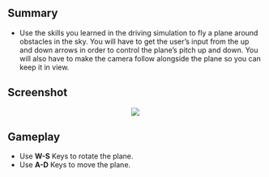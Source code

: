 ## Summary
* Use the skills you learned in the driving simulation to fly a plane around obstacles in the sky. You will have to get the user’s input from the up and down arrows in order to control the plane’s pitch up and down. You will also have to make the camera follow alongside the plane so you can keep it in view. 

## Screenshot

<p align="center">
  <img src="https://user-images.githubusercontent.com/108261595/220660856-d610d162-6c24-4a8d-978b-80e880098667.jpg"/>
</p>

## Gameplay
* Use **W-S** Keys to rotate the plane.
* Use **A-D** Keys to move the plane.